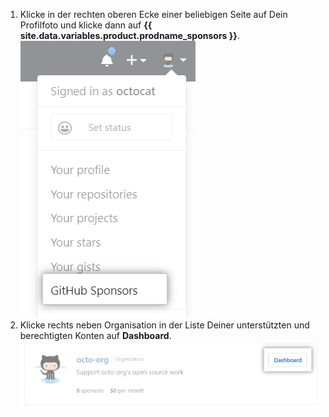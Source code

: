1. Klicke in der rechten oberen Ecke einer beliebigen Seite auf Dein Profilfoto und klicke dann auf **{{ site.data.variables.product.prodname_sponsors }}**. ![Schaltfläche {{ site.data.variables.product.prodname_sponsors }}](/assets/images/help/sponsors/access-github-sponsors-dashboard.png)
2. Klicke rechts neben Organisation in der Liste Deiner unterstützten und berechtigten Konten auf **Dashboard**. ![Schaltfläche „Organization sponsors dashboard" (Dashboard der Organisations-Sponsoren)](/assets/images/help/sponsors/org-sponsors-dashboard-button.png)
